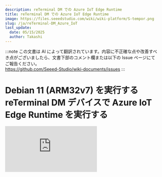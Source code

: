 ```yaml
---
description: reTerminal DM での Azure IoT Edge Runtime
title: reTerminal DM での Azure IoT Edge Runtime
image: https://files.seeedstudio.com/wiki/wiki-platform/S-tempor.png
slug: /ja/reTerminal-DM_Azure_IoT
last_update:
  date: 05/15/2025
  author: Takashi
---
```

:::note
この文書は AI によって翻訳されています。内容に不正確な点や改善すべき点がございましたら、文書下部のコメント欄または以下の Issue ページにてご報告ください。  
https://github.com/Seeed-Studio/wiki-documents/issues
:::

# Debian 11 (ARM32v7) を実行する reTerminal DM デバイスで Azure IoT Edge Runtime を実行する

<div style={{textAlign:'center'}}><iframe width={270} height={358} frameBorder={0} src="https://devicecatalog.azure.com/embed/c40637ad-a9bf-494e-8975-f4d37e43cf6f" title="reTerminal DM - Azure Certified Device" /></div>

## はじめに

reTerminal DM は、Raspberry Pi CM4 を搭載したパネル PC、HMI、PLC、IIoT ゲートウェイのオールインワンデバイスであり、10.1 インチの IP65 フロントパネルと豊富な産業用インターフェースを備えています。また、Node-RED がネイティブに統合されており、Raspberry Pi ベースのソフトウェアエコシステムをサポートしています。

このドキュメントでは、Debian 11 (ARM32v7) を実行する reTerminal DM デバイスを Azure IoT Edge Runtime とデバイス管理に接続する方法について説明します。このマルチステッププロセスには以下が含まれます：

- Azure IoT Hub の設定
- IoT デバイスの登録
- デバイス管理機能をテストするためのクライアントコンポーネントのビルドとデプロイ

## ステップ 1: 前提条件

プロセスを開始する前に、以下の項目を準備してください：

1. [Azure アカウントを作成する](https://azure.microsoft.com/en-us/free/)
2. [Azure ポータルにサインアップする](https://portal.azure.com/#home)
3. [IoT Hub をセットアップする](https://github.com/Azure/azure-iot-device-ecosystem/blob/master/setup_iothub.md)
4. [Edge デバイスを追加する](https://docs.microsoft.com/en-us/azure/iot-edge/quickstart-linux)
5. [Edge モジュールを追加する](https://docs.microsoft.com/en-us/azure/iot-edge/quickstart-linux?view=iotedge-2018-06#deploy-a-module)

## ステップ 2: デバイスの準備

1. デバイスの電源を入れます。12～24V の電源を 2 ピンの電源端子ブロックコネクタに接続してください。

<div style={{textAlign:'center'}}><img src="https://files.seeedstudio.com/wiki/wiki-ranger/Contributions/reTerminal-DM-Azure-IoT/reTerminal-DM-Azure-IoT-EDGE.png" style={{width:300, height:'auto'}}/></div>

2. OS のバージョン、ビット数、アーキテクチャを確認します。

```
$ lsb_release -irc
Distributor ID: Raspbian
Release: 11
Codename: bullseye
$ getconf LONG_BIT
32
$ uname -m
armv7l
```

:::tip
OS が Debian 11 (Bullseye) より古い場合、または LOG_BIT が 64 の場合は、最新の Raspberry Pi OS 32 ビットをインストールしてください。[Raspbian OS のフラッシュ手順](https://wiki.seeedstudio.com/ja/reterminal-dm-flash-OS/#steps-for-flashing-raspbian-os)を参照してください。
:::

:::tip
`uname -m` が `aarch64` の場合、OS は 64 ビットカーネルを実行しています。32 ビットカーネルに変更してください。[32 ビット OS ドライバ](https://wiki.seeedstudio.com/ja/reterminal-dm-flash-OS/#32-bit-os-driver)を参照してください。
:::

## ステップ 3: デバイスでの Azure IoT Edge の手動テスト

### 3.1 Edge Runtime の有効化

1. [デバイスを登録する](https://learn.microsoft.com/en-us/azure/iot-edge/how-to-provision-single-device-linux-symmetric?view=iotedge-1.4&tabs=azure-portal%2Cdebian#register-your-device)

2. [登録済みデバイスを表示し、プロビジョニング情報を取得する](https://learn.microsoft.com/en-us/azure/iot-edge/how-to-provision-single-device-linux-symmetric?view=iotedge-1.4&tabs=azure-portal%2Cdebian#view-registered-devices-and-retrieve-provisioning-information)

3. [IoT Edge をインストールする](https://learn.microsoft.com/en-us/azure/iot-edge/how-to-provision-single-device-linux-symmetric?view=iotedge-1.4&tabs=azure-portal%2Cdebian#install-iot-edge)

```
$ curl https://packages.microsoft.com/config/debian/11/packages-microsoft-
prod.deb > ./packages-microsoft-prod.deb
$ sudo apt install ./packages-microsoft-prod.deb
$ rm ./packages-microsoft-prod.deb
```

4. [コンテナエンジンをインストールする](https://learn.microsoft.com/en-us/azure/iot-edge/how-to-provision-single-device-linux-symmetric?view=iotedge-1.4&tabs=azure-portal%2Cdebian#install-a-container-engine)

```
$ sudo apt-get update
$ sudo apt-get install moby-engine
$ sudo vi /etc/docker/daemon.json
$ sudo systemctl restart docker
```

以下の例のように、デフォルトのロギングドライバをローカルロギングドライバに設定します。

```cpp
"log-driver": "local"
```

5. [IoT Edge ランタイムをインストールする](https://learn.microsoft.com/en-us/azure/iot-edge/how-to-provision-single-device-linux-symmetric?view=iotedge-1.4&tabs=azure-portal%2Cdebian#install-the-iot-edge-runtime)

```
$ sudo apt-get update
$ sudo apt-get install aziot-edge defender-iot-micro-agent-edge
```

6. [クラウド ID でデバイスをプロビジョニングする](https://learn.microsoft.com/en-us/azure/iot-edge/how-to-provision-single-device-linux-symmetric?view=iotedge-1.4&tabs=azure-portal%2Cdebian#provision-the-device-with-its-cloud-identity)

```
$ sudo iotedge config mp --connection-string 'PRIMARY_CONNECTION_STRING'
$ sudo iotedge config apply
```

### 3.2 iotedge デーモンの確認

IoT Edge デバイスでコマンドプロンプトを開き、Azure IoT Edge デーモンが実行中であることを確認します。

```
sudo iotedge system status
```

<div style={{textAlign:'center'}}><img src="https://files.seeedstudio.com/wiki/wiki-ranger/Contributions/reTerminal-DM-Azure-IoT/reTerminal-DM-Azure-IoT-EDGE2.png" style={{width:900, height:'auto'}}/></div>

IoT Edge デバイスでコマンドプロンプトを開き、クラウドからデプロイされたモジュールが IoT Edge デバイス上で実行中であることを確認します。

```
$ sudo iotedge list
```

<div style={{textAlign:'center'}}><img src="https://files.seeedstudio.com/wiki/wiki-ranger/Contributions/reTerminal-DM-Azure-IoT/reTerminal-DM-Azure-IoT-EDGE3.png" style={{width:900, height:'auto'}}/></div>

Azure のデバイス詳細ページで、ランタイムモジュール（edgeAgent、edgeHub、SimulatedTemperatureSensor モジュール）が実行中の状態であることを確認できます。

<div style={{textAlign:'center'}}><img src="https://files.seeedstudio.com/wiki/wiki-ranger/Contributions/reTerminal-DM-Azure-IoT/reTerminal-DM-Azure-IoT-EDGE4.png" style={{width:900, height:'auto'}}/></div>

## 追加リンク

- [Azure IoT Edge とは](https://learn.microsoft.com/en-us/azure/iot-edge/about-iot-edge)
- [Azure IoT Edge 対応プラットフォーム](https://docs.microsoft.com/en-us/azure/iot-edge/support)
- [独自の IoT Edge モジュールを開発する](https://docs.microsoft.com/en-us/azure/iot-edge/module-development)

## 技術サポート & 製品ディスカッション

弊社製品をお選びいただきありがとうございます！お客様が弊社製品をスムーズにご利用いただけるよう、さまざまなサポートをご提供しております。異なる好みやニーズに対応するため、いくつかのコミュニケーションチャネルをご用意しています。

<div class="button_tech_support_container">
<a href="https://forum.seeedstudio.com/" class="button_forum"></a> 
<a href="https://www.seeedstudio.com/contacts" class="button_email"></a>
</div>

<div class="button_tech_support_container">
<a href="https://discord.gg/eWkprNDMU7" class="button_discord"></a> 
<a href="https://github.com/Seeed-Studio/wiki-documents/discussions/69" class="button_discussion"></a>
</div>